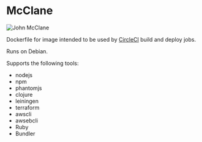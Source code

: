 # McClane
![John McClane](https://theblemish.com/images/2017/09/die-hard-bruce-willis.jpg)

 Dockerfile for image intended to be used by [CircleCI](https://circleci.com) build and deploy jobs.

 Runs on Debian.
 
 Supports the following tools:
  - nodejs
  - npm
  - phantomjs
  - clojure
  - leiningen
  - terraform
  - awscli
  - awsebcli
  - Ruby
  - Bundler
